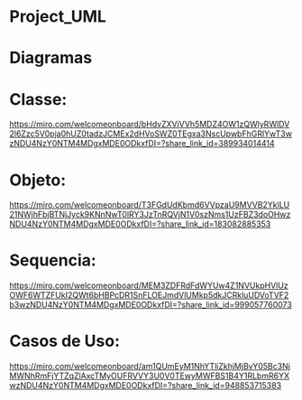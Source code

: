 # Project_UML

# Diagramas

# Classe:

https://miro.com/welcomeonboard/bHdvZXViVVh5MDZ4OW1zQWlyRWlDV2l6Zzc5V0pja0hUZ0tadzJCMEx2dHVoSWZ0TEgxa3NscUpwbFhGRlYwT3wzNDU4NzY0NTM4MDgxMDE0ODkxfDI=?share_link_id=389934014414 

# Objeto: 

https://miro.com/welcomeonboard/T3FGdUdKbmd6VVpzaU9MVVB2YklLU21NWjhFbjBTNjJyck9KNnNwT0lRY3JzTnRQVjN1V0szNms1UzFBZ3doOHwzNDU4NzY0NTM4MDgxMDE0ODkxfDI=?share_link_id=183082885353

# Sequencia: 

https://miro.com/welcomeonboard/MEM3ZDFRdFdWYUw4Z1NVUkpHVlUzOWF6WTZFUkI2QWt6bHBPcDR1SnFLOEJmdVlUMkp5dkJCRkluUDVoTVF2b3wzNDU4NzY0NTM4MDgxMDE0ODkxfDI=?share_link_id=999057760073 

# Casos de Uso: 

https://miro.com/welcomeonboard/am1QUmEyM1NhYTliZkhjMjBvY05Bc3NjMWNhRmFjYTZqZlAxcTMyOUFRVVY3U0V0TEwyMWFBS1B4Y1RLbmR6YXwzNDU4NzY0NTM4MDgxMDE0ODkxfDI=?share_link_id=948853715383 
